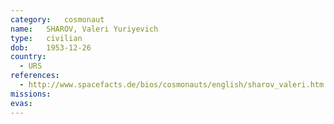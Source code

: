 ```yaml
---
category:	cosmonaut
name:	SHAROV, Valeri Yuriyevich 
type:	civilian
dob:	1953-12-26
country:
  - URS
references:
  - http://www.spacefacts.de/bios/cosmonauts/english/sharov_valeri.htm
missions:
evas:
---
```


